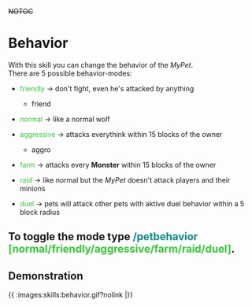 ~~NOTOC~~
# Behavior

With this skill you can change the behavior of the *MyPet*.<br>
There are 5 possible behavior-modes:

*  <font color="LimeGreen">friendly</font> -> don't fight, even he's attacked by anything
    * friend

*  <font color="LimeGreen">normal</font> -> like a normal wolf

*  <font color="LimeGreen">aggressive</font> -> attacks everythink within 15 blocks of the owner
    * aggro

*  <font color="LimeGreen">farm</font> -> attacks every **Monster** within 15 blocks of the owner

*  <font color="LimeGreen">raid</font> -> like normal but the *MyPet* doesn't attack players and their minions

*  <font color="LimeGreen">duel</font> -> pets will attack other pets with aktive duel behavior within a 5 block radius

To toggle the mode type <font color="DarkCyan">/petbehavior </font><font color="LimeGreen">[normal/friendly/aggressive/farm/raid/duel]</font>.
----
## Demonstration

{{ :images:skills:behavior.gif?nolink |}}
